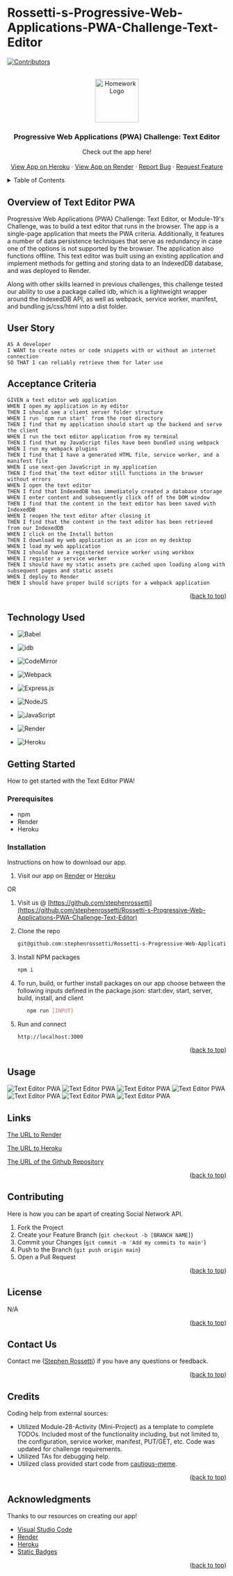 




# Rossetti-s-Progressive-Web-Applications-PWA-Challenge-Text-Editor

<a name="readme-top"></a>

[![Contributors][contributors-shield]][contributors-url]

<br />
<div align="center">
<a href="https://github.com/stephenrossetti/Rossetti-s-Progressive-Web-Applications-PWA-Challenge-Text-Editor">
<img src="./client/src/images/logo.png" alt="Homework Logo" width="100" height="100">
</a>

<h3 align="r">Progressive Web Applications (PWA) Challenge: Text Editor</h3>
<p align="center">
    Check out the app here!
<br />

<br />
<a href="https://rossetti-s-progressive-web-app-21d11213ea20.herokuapp.com/">View App on Heroku</a>
    ·
<a href="https://rossettis-progressive-web-applications.onrender.com">View App on Render</a>
    ·
<a href="https://github.com/stephenrossetti/Rossetti-s-Progressive-Web-Applications-PWA-Challenge-Text-Editor/issues">Report Bug</a>
    ·
<a href="https://github.com/stephenrossetti/Rossetti-s-Progressive-Web-Applications-PWA-Challenge-Text-Editor/issues">Request Feature</a>
  </p>
</div>


<details>
<summary>Table of Contents</summary>
<ol>
<li><a href="#overview-of-Text-Editor-PWA">Overview of Text Editor PWA</a></li>
<li><a href="#user-story">User Story</a></li>
<li><a href="#acceptance-criteria">Acceptance Criteria</a></li>
<li><a href="#getting-started">Getting Started</a><li>
<ul>
<li><a href="#prerequisites">Prerequisites</a></li>
<li><a href="#installation">Installation</a></li>
</ul>
</li>
<li><a href="#technology-used">Technology Used</a></li>
<li><a href="#usage">Usage</a></li>
<li><a href="#links">Links</a></li>
<li><a href="#contributing">Contributing</a></li>
<li><a href="#license">License</a></li>
<li><a href="#contact-us">Contact Us </a></li>
<li><a href="#credits">Credits</a></li>
<li><a href="#acknowledgments">Acknowledgments</a></li>
</ol>
</details>

## Overview of Text Editor PWA

Progressive Web Applications (PWA) Challenge: Text Editor, or Module-19's Challenge, was to build a text editor that runs in the browser. The app is a single-page application that meets the PWA criteria. Additionally, it features a number of data persistence techniques that serve as redundancy in case one of the options is not supported by the browser. The application also functions offline. This text editor was built using an existing application and implement methods for getting and storing data to an IndexedDB database, and was deployed to Render. 

Along with other skills learned in previous challenges, this challenge tested our ability to use a package called idb, which is a lightweight wrapper around the IndexedDB API, as well as webpack, service worker, manifest, and bundling js/css/html into a dist folder.

## User Story

```
AS A developer
I WANT to create notes or code snippets with or without an internet connection
SO THAT I can reliably retrieve them for later use
```

## Acceptance Criteria

```
GIVEN a text editor web application
WHEN I open my application in my editor
THEN I should see a client server folder structure
WHEN I run `npm run start` from the root directory
THEN I find that my application should start up the backend and serve the client
WHEN I run the text editor application from my terminal
THEN I find that my JavaScript files have been bundled using webpack
WHEN I run my webpack plugins
THEN I find that I have a generated HTML file, service worker, and a manifest file
WHEN I use next-gen JavaScript in my application
THEN I find that the text editor still functions in the browser without errors
WHEN I open the text editor
THEN I find that IndexedDB has immediately created a database storage
WHEN I enter content and subsequently click off of the DOM window
THEN I find that the content in the text editor has been saved with IndexedDB
WHEN I reopen the text editor after closing it
THEN I find that the content in the text editor has been retrieved from our IndexedDB
WHEN I click on the Install button
THEN I download my web application as an icon on my desktop
WHEN I load my web application
THEN I should have a registered service worker using workbox
WHEN I register a service worker
THEN I should have my static assets pre cached upon loading along with subsequent pages and static assets
WHEN I deploy to Render
THEN I should have proper build scripts for a webpack application
```

<p align="right">(<a href="#readme-top">back to top</a>)</p>

## Technology Used

- ![Babel](https://img.shields.io/badge/Babel-F9DC3E?style=for-the-badge&logo=babel&logoColor=white)

- ![idb](https://img.shields.io/badge/AngelList-000000?style=for-the-badge&logo=AngelList&logoColor=white)

- ![CodeMirror](https://img.shields.io/badge/CodeMirror-D30707?style=for-the-badge&logo=CodeMirror&logoColor=white)

- ![Webpack](https://img.shields.io/badge/Webpack-8DD6F9?style=for-the-badge&logo=Webpack&logoColor=white)

- ![Express.js](https://img.shields.io/badge/express.js-%23404d59.svg?style=for-the-badge&logo=express&logoColor=%2361DAFB)

- ![NodeJS](https://img.shields.io/badge/node.js-6DA55F?style=for-the-badge&logo=node.js&logoColor=white)

- ![JavaScript](https://img.shields.io/badge/javascript-%23323330.svg?style=for-the-badge&logo=javascript&logoColor=%23F7DF1E)

- ![Render](https://img.shields.io/badge/Render-46E3B7?style=for-the-badge&logo=render&logoColor=white)

- ![Heroku](https://img.shields.io/badge/Heroku-430098?style=for-the-badge&logo=heroku&logoColor=white)

## Getting Started

How to get started with the Text Editor PWA!

### Prerequisites

- npm
- Render
- Heroku

### Installation

Instructions on how to download our app.

1. Visit our app on [Render](https://rossettis-progressive-web-applications.onrender.com) or [Heroku](https://rossetti-s-progressive-web-app-21d11213ea20.herokuapp.com/)

OR

1. Visit us @ [https://github.com/stephenrossetti](https://github.com/stephenrossetti/Rossetti-s-Progressive-Web-Applications-PWA-Challenge-Text-Editor)
2. Clone the repo
   ```sh
   git@github.com:stephenrossetti/Rossetti-s-Progressive-Web-Applications-PWA-Challenge-Text-Editor.git
   ```
3. Install NPM packages

   ```sh
   npm i
   ```

4. To run, build, or further install packages on our app choose between the following inputs defined in the package.json: start:dev, start, server, build, install, and client

   ```sh
      npm run [INPUT]
   ```

5. Run and connect

   ```sh
   http://localhost:3000
   ```

<p align="right">(<a href="#readme-top">back to top</a>)</p>

## Usage

![Text Editor PWA](./assets/public/images/Online.png)
![Text Editor PWA](./assets/public/images/inApp.png)
![Text Editor PWA](./assets/public/images/inAppEdit.png)
![Text Editor PWA](./assets/public/images/backOnline.png)
![Text Editor PWA](./assets/public/images/Manifest.png)
![Text Editor PWA](./assets/public/images/serviceWorker.png)
![Text Editor PWA](./assets/public/images/indexedDB.png)

## Links
[The URL to Render](https://rossettis-progressive-web-applications.onrender.com/)

[The URL to Heroku](https://rossetti-s-progressive-web-app-21d11213ea20.herokuapp.com/)

[The URL of the Github Repository](https://github.com/stephenrossetti/Rossetti-s-Progressive-Web-Applications-PWA-Challenge-Text-Editor)

<p align="right">(<a href="#readme-top">back to top</a>)</p>

## Contributing

Here is how you can be apart of creating Social Network API.

1. Fork the Project
2. Create your Feature Branch (`git checkout -b [BRANCH NAME]`)
3. Commit your Changes (`git commit -m 'Add my commits to main'`)
4. Push to the Branch (`git push origin main`)
5. Open a Pull Request

<p align="right">(<a href="#readme-top">back to top</a>)</p>

## License

N/A

<p align="right">(<a href="#readme-top">back to top</a>)</p>

## Contact Us

Contact me ([Stephen Rossetti](https://github.com/stephenrossetti)) if you have any questions or feedback.

<p align="right">(<a href="#readme-top">back to top</a>)</p>

## Credits

Coding help from external sources:

- Utilized Module-28-Activity (Mini-Project) as a template to complete TODOs. Included most of the functionality including, but not limited to, the configuration, service worker, manifest, PUT/GET, etc. Code was updated for challenge requirements.
- Utilized TAs for debugging help.
- Utilized class provided start code from [cautious-meme](https://github.com/coding-boot-camp/cautious-meme).

<p align="right">(<a href="#readme-top">back to top</a>)</p>

## Acknowledgments

Thanks to our resources on creating our app!

- [Visual Studio Code](https://code.visualstudio.com/)
- [Render](https://https://render.com/)
- [Heroku](https://heroku.com)
- [Static Badges](https://shields.io/badges)

<p align="right">(<a href="#readme-top">back to top</a>)</p>

[contributors-shield]:https://img.shields.io/badge/CONTRIBUTORS%20--4?style=for-the-badge&logo=gitlab&labelColor=WHITE
[contributors-url]: https://github.com/stephenrossetti/Rossetti-s-Progressive-Web-Applications-PWA-Challenge-Text-Editor/graphs/contributors